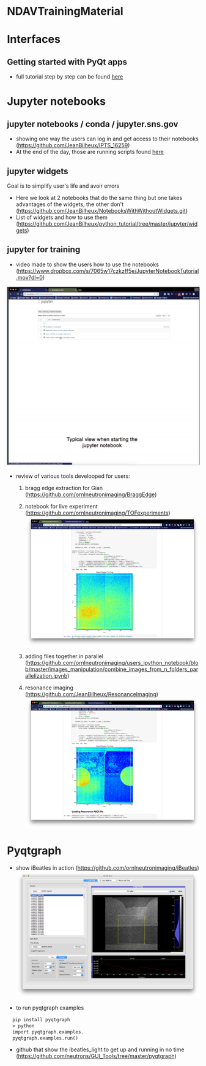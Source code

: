 # NDAVTrainingMaterial

# Interfaces

## Getting started with PyQt apps

- full tutorial step by step can be found [here](https://github.com/JeanBilheux/PyQtGui101/wiki)

# Jupyter notebooks

## jupyter  notebooks / conda / jupyter.sns.gov

- showing one way the users can log in and get access to their notebooks (https://github.com/JeanBilheux/IPTS_16259)
- At the end of the day, those are running scripts found [here](https://github.com/JeanBilheux/IPTS_scripts)

## jupyter widgets

Goal is to simplify user's life and avoir errors 

- Here we look at 2 notebooks that do the same thing but one takes advantages of the widgets, the other don't (https://github.com/JeanBilheux/NotebooksWithWithoutWidgets.git)
- List of widgets and how to use them (https://github.com/JeanBilheux/python_tutorial/tree/master/jupyter/widgets)

## jupyter for training

- video made to show the users how to use the notebooks (https://www.dropbox.com/s/7065w17czkzff5e/JupyterNotebookTutorial.mov?dl=0)

![alt tag](https://github.com/JeanBilheux/NDAVTrainingMaterial/blob/master/images/tutorial_video.png)

- review of various tools develooped for users:
  1. bragg edge extraction for Gian (https://github.com/ornlneutronimaging/BraggEdge)
 
  2. notebook for live experiment (https://github.com/ornlneutronimaging/TOFexperiments)
  ![alt tag](https://github.com/JeanBilheux/NDAVTrainingMaterial/blob/master/images/tof_experiments.png)
  
  3. adding files together in parallel (https://github.com/ornlneutronimaging/users_ipython_notebook/blob/master/images_manipulation/combine_images_from_n_folders_parallelization.ipynb)
 
  4. resonance imaging (https://github.com/JeanBilheux/ResonanceImaging)
  ![alt tag](https://github.com/JeanBilheux/NDAVTrainingMaterial/blob/master/images/resonance.png)
  
  
# Pyqtgraph

- show iBeatles in action (https://github.com/ornlneutronimaging/iBeatles)
 ![alt tag](https://github.com/JeanBilheux/NDAVTrainingMaterial/blob/master/images/ibeatles.png)

- to run pyqtgraph examples

```
  pip install pyqtgraph
  > python
  import pyqtgraph.examples.
  pyqtgraph.examples.run()
  ```

- github that show the ibeatles_light to get up and running in no time (https://github.com/neutrons/GUI_Tools/tree/master/pyqtgraph)
                    
